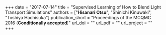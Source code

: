 +++
date = "2017-07-14"
title = "Supervised Learning of How to Blend Light Transport Simulations"
authors = ["**Hisanari Otsu**", "Shinichi Kinuwaki", "Toshiya Hachisuka"]
publication_short = "Proceedings of the MCQMC 2016 (**Conditionally accepted**)"
url_doi = ""
url_pdf = ""
url_project = ""
+++
